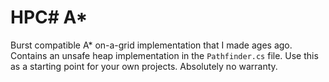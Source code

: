 # HPC# A*

Burst compatible A* on-a-grid implementation that I made ages ago. Contains an unsafe heap implementation in the `Pathfinder.cs` file. Use this as a starting point for your own projects. Absolutely no warranty.
